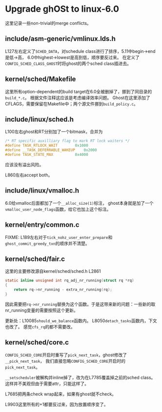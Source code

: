 # Upgrade ghOSt to linux-6.0

这里记录一些non-trivial的merge conflicts。

## include/asm-generic/vmlinux.lds.h

L127左右定义了`SCHED_DATA`，对schedule class进行了排序，5.11中begin->end是低->高，
6.0中highest->lowest是高到低，顺序要反过来。
在定义了`CONFIG_SCHED_CLASS_GHOST`时将ghost的两个sched class插进去。

## kernel/sched/Makefile

这里所有option-dependent的build target在6.0全被删掉了，挪到了同目录的`build_*.c`。
根据文件注释这应该是考虑编译效率问题。
Ghost在这里添加了CFLAGS，需要保留在Makefile中；两个源文件挪到`build_policy.c`。

## include/linux/sched.h

L100左右ghost和RT分别加了一个bitmask，合并为

```c
/* RT specific auxilliary flag to mark RT lock waiters */
#define TASK_RTLOCK_WAIT		0x1000
#define __TASK_DEFERRABLE_WAKEUP	0x2000
#define TASK_STATE_MAX			0x4000
```

应该没有溢出风险。

L860左右accept both。

## include/linux/vmalloc.h

6.0给vmalloc后面都加了一个`__alloc_size(1)`标注，
ghost本身就是加了一个`vmalloc_user_node_flags`函数，给它也加上这个标注。

## kernel/entry/common.c

FIXME: L189左右对于`tick_nohz_user_enter_prepare`和`ghost_commit_greedy_txn`的顺序并不清楚。

## kernel/sched/fair.c

这里的主要修改源自kernel/sched/sched.h L2861

```c
static inline unsigned int rq_adj_nr_running(struct rq *rq)
{
	return rq->nr_running - extra_nr_running(rq);
}
```

因此需要把`rq->nr_running`替换为这个函数。于是这带来新的问题：一些新的取nr_running变量的需要按照这个更新。

更新处：L10085`should_we_balance`函数内。
L8050`detach_tasks`函数内，下文也改了。
感觉`cfs_rq`的都不需要改。

## kernel/sched/core.c

`CONFIG_SCHED_CORE`开启时重写了`pick_next_task`，ghost修改了`__pick_next_task`，
我们直接忽略`CONFIG_SCHED_CORE`开启时的`pick_next_task`。

`__setscheduler`被解构并inline掉了，改为在L7785覆盖掉之前的sched class。这样并不美观但由于需要attr，只能这样了。

L7685把两条check wrap起来，如果有ghost就不check。

L9903这里所有的+1都要反过来，因为放置顺序变了。
